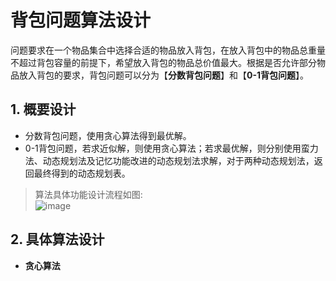 # 背包问题算法设计  
问题要求在一个物品集合中选择合适的物品放入背包，在放入背包中的物品总重量不超过背包容量的前提下，希望放入背包的物品总价值最大。根据是否允许部分物品放入背包的要求，背包问题可以分为【**分数背包问题**】和【**0-1背包问题**】。
## 1. 概要设计
+ 分数背包问题，使用贪心算法得到最优解。 
+ 0-1背包问题，若求近似解，则使用贪心算法；若求最优解，则分别使用蛮力法、动态规划法及记忆功能改进的动态规划法求解，对于两种动态规划法，返回最终得到的动态规划表。  

>算法具体功能设计流程如图:  
![image](https://github.com/Yuqunyi/Knapsack-problem/blob/main/image/picture1.png)
## 2. 具体算法设计  
+ **贪心算法**  
